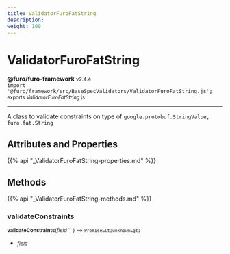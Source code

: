 ```yaml
---
title: ValidatorFuroFatString
description: 
weight: 100
---
```


# ValidatorFuroFatString

**@furo/furo-framework** <small>v2.4.4</small>
<br>`import '@furo/framework/src/BaseSpecValidators/ValidatorFuroFatString.js';`<small>
<br>exports *ValidatorFuroFatString* js</small>


****

A class to validate constraints on type of <code>google.protobuf.StringValue, furo.fat.String</code>

## Attributes and Properties
{{% api "_ValidatorFuroFatString-properties.md" %}}






## Methods
{{% api "_ValidatorFuroFatString-methods.md" %}}


### **validateConstraints**
<small>**validateConstraints**(*field* `` ) ⟹ `Promise&lt;unknown&gt;`</small>



- <small>*field* </small>
<br><br>
